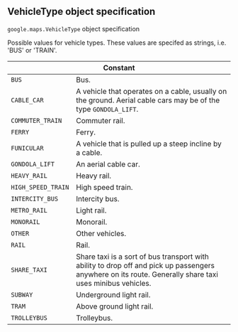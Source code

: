<h2 id="VehicleType"> VehicleType object specification </h2><p>
<code><span itemprop="path">google.maps</span>.<span itemprop="name">VehicleType</span></code>
object specification
</p><p>Possible values for vehicle types. These values are specifed as strings, i.e. 'BUS' or 'TRAIN'.</p><div class="devsite-table-wrapper"><table class="constants responsive" summary="object VehicleType - Constants">
<thead>
<tr><th colspan="2">Constant</th>
</tr></thead>
<tbody>
<tr>
<td><code><span>BUS</span></code></td>
<td>Bus.</td>
</tr>
<tr>
<td><code><span>CABLE_CAR</span></code></td>
<td>A vehicle that operates on a cable, usually on the ground. Aerial cable cars may be of the type <code><span>GONDOLA_LIFT</span></code>.</td>
</tr>
<tr>
<td><code><span>COMMUTER_TRAIN</span></code></td>
<td>Commuter rail.</td>
</tr>
<tr>
<td><code><span>FERRY</span></code></td>
<td>Ferry.</td>
</tr>
<tr>
<td><code><span>FUNICULAR</span></code></td>
<td>A vehicle that is pulled up a steep incline by a cable.</td>
</tr>
<tr>
<td><code><span>GONDOLA_LIFT</span></code></td>
<td>An aerial cable car.</td>
</tr>
<tr>
<td><code><span>HEAVY_RAIL</span></code></td>
<td>Heavy rail.</td>
</tr>
<tr>
<td><code><span>HIGH_SPEED_TRAIN</span></code></td>
<td>High speed train.</td>
</tr>
<tr>
<td><code><span>INTERCITY_BUS</span></code></td>
<td>Intercity bus.</td>
</tr>
<tr>
<td><code><span>METRO_RAIL</span></code></td>
<td>Light rail.</td>
</tr>
<tr>
<td><code><span>MONORAIL</span></code></td>
<td>Monorail.</td>
</tr>
<tr>
<td><code><span>OTHER</span></code></td>
<td>Other vehicles.</td>
</tr>
<tr>
<td><code><span>RAIL</span></code></td>
<td>Rail.</td>
</tr>
<tr>
<td><code><span>SHARE_TAXI</span></code></td>
<td>Share taxi is a sort of bus transport with ability to drop off and pick up passengers anywhere on its route. Generally share taxi uses minibus vehicles.</td>
</tr>
<tr>
<td><code><span>SUBWAY</span></code></td>
<td>Underground light rail.</td>
</tr>
<tr>
<td><code><span>TRAM</span></code></td>
<td>Above ground light rail.</td>
</tr>
<tr>
<td><code><span>TROLLEYBUS</span></code></td>
<td>Trolleybus.</td>
</tr>
</tbody>
</table></div>